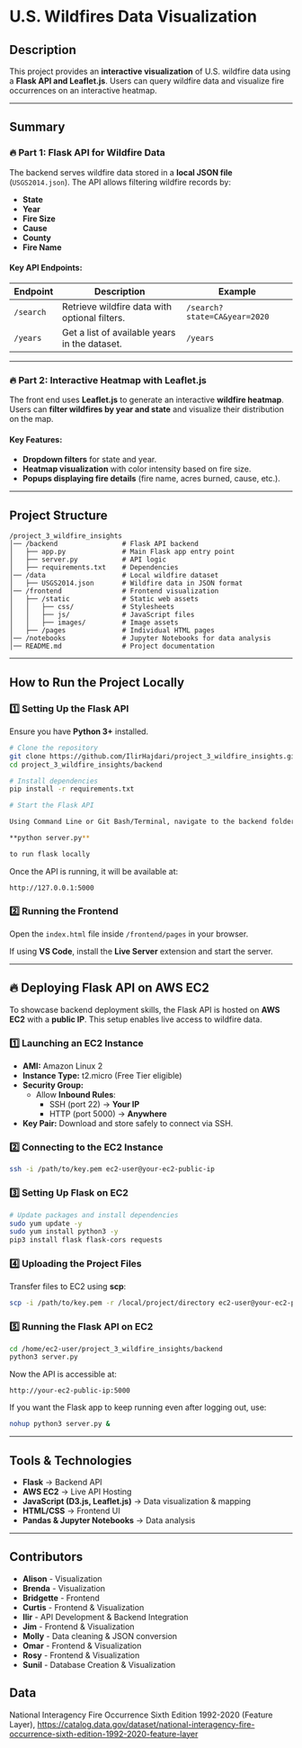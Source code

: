# U.S. Wildfires Data Visualization

## **Description**

This project provides an **interactive visualization** of U.S. wildfire data using a **Flask API and Leaflet.js**. Users can query wildfire data and visualize fire occurrences on an interactive heatmap.

---

## **Summary**

### **🔥 Part 1: Flask API for Wildfire Data**

The backend serves wildfire data stored in a **local JSON file** (`USGS2014.json`). The API allows filtering wildfire records by:

- **State**
- **Year**
- **Fire Size**
- **Cause**
- **County**
- **Fire Name**

#### **Key API Endpoints:**

| **Endpoint** | **Description**                               | **Example**                  |
| ------------ | --------------------------------------------- | ---------------------------- |
| `/search`    | Retrieve wildfire data with optional filters. | `/search?state=CA&year=2020` |
| `/years`     | Get a list of available years in the dataset. | `/years`                     |

---

### **🔥 Part 2: Interactive Heatmap with Leaflet.js**

The front end uses **Leaflet.js** to generate an interactive **wildfire heatmap**. Users can **filter wildfires by year and state** and visualize their distribution on the map.

#### **Key Features:**

- **Dropdown filters** for state and year.
- **Heatmap visualization** with color intensity based on fire size.
- **Popups displaying fire details** (fire name, acres burned, cause, etc.).

---

## **Project Structure**

```
/project_3_wildfire_insights
│── /backend                # Flask API backend
│   ├── app.py              # Main Flask app entry point
│   ├── server.py           # API logic
│   ├── requirements.txt    # Dependencies
│── /data                   # Local wildfire dataset
│   ├── USGS2014.json       # Wildfire data in JSON format
│── /frontend               # Frontend visualization
│   ├── /static             # Static web assets
│   │   ├── css/            # Stylesheets
│   │   ├── js/             # JavaScript files
│   │   ├── images/         # Image assets
│   ├── /pages              # Individual HTML pages
│── /notebooks              # Jupyter Notebooks for data analysis
│── README.md               # Project documentation
```

---

## **How to Run the Project Locally**

### **1️⃣ Setting Up the Flask API**

Ensure you have **Python 3+** installed.

```bash
# Clone the repository
git clone https://github.com/IlirHajdari/project_3_wildfire_insights.git
cd project_3_wildfire_insights/backend

# Install dependencies
pip install -r requirements.txt

# Start the Flask API

Using Command Line or Git Bash/Terminal, navigate to the backend folder and type in:

**python server.py**

to run flask locally
```

Once the API is running, it will be available at:

```
http://127.0.0.1:5000
```

### **2️⃣ Running the Frontend**

Open the `index.html` file inside `/frontend/pages` in your browser.

If using **VS Code**, install the **Live Server** extension and start the server.

---

## **🔥 Deploying Flask API on AWS EC2**

To showcase backend deployment skills, the Flask API is hosted on **AWS EC2** with a **public IP**. This setup enables live access to wildfire data.

### **1️⃣ Launching an EC2 Instance**

- **AMI:** Amazon Linux 2
- **Instance Type:** t2.micro (Free Tier eligible)
- **Security Group:**
  - Allow **Inbound Rules**:
    - SSH (port 22) → **Your IP**
    - HTTP (port 5000) → **Anywhere**
- **Key Pair:** Download and store safely to connect via SSH.

### **2️⃣ Connecting to the EC2 Instance**

```bash
ssh -i /path/to/key.pem ec2-user@your-ec2-public-ip
```

### **3️⃣ Setting Up Flask on EC2**

```bash
# Update packages and install dependencies
sudo yum update -y
sudo yum install python3 -y
pip3 install flask flask-cors requests
```

### **4️⃣ Uploading the Project Files**

Transfer files to EC2 using **scp**:

```bash
scp -i /path/to/key.pem -r /local/project/directory ec2-user@your-ec2-public-ip:/home/ec2-user/
```

### **5️⃣ Running the Flask API on EC2**

```bash
cd /home/ec2-user/project_3_wildfire_insights/backend
python3 server.py
```

Now the API is accessible at:

```
http://your-ec2-public-ip:5000
```

If you want the Flask app to keep running even after logging out, use:

```bash
nohup python3 server.py &
```

---

## **Tools & Technologies**

- **Flask** → Backend API
- **AWS EC2** → Live API Hosting
- **JavaScript (D3.js, Leaflet.js)** → Data visualization & mapping
- **HTML/CSS** → Frontend UI
- **Pandas & Jupyter Notebooks** → Data analysis

---

## **Contributors**

- **Alison** - Visualization
- **Brenda** - Visualization
- **Bridgette** - Frontend
- **Curtis** - Frontend & Visualization
- **Ilir** - API Development & Backend Integration
- **Jim** - Frontend & Visualization
- **Molly** - Data cleaning & JSON conversion
- **Omar** - Frontend & Visualization
- **Rosy** - Frontend & Visualization
- **Sunil** - Database Creation & Visualization

## Data

National Interagency Fire Occurrence Sixth Edition 1992-2020 (Feature Layer), https://catalog.data.gov/dataset/national-interagency-fire-occurrence-sixth-edition-1992-2020-feature-layer

[^1]: The Latest Data Confirms: Forest Fires Are Getting Worse, World Resources Institute, August 13, 2024, https://www.wri.org/insights/global-trends-forest-fires
[^2]: Indicators of Forest Extent, April 4, 2024, https://research.wri.org/gfr/forest-extent-indicators/forest-loss
[^3]: J.K. Balch, B.A. Bradley, J.T. Abatzoglou, R.C. Nagy, E.J. Fusco, & A.L. Mahood, 2017, Human-started wildfires expand the fire niche across the United States, Proc. Natl. Acad. Sci. U.S.A. 114 (11) 2946-2951, https://doi.org/10.1073/pnas.1617394114, https://www.pnas.org/doi/10.1073/pnas.1617394114
[^4]: NOAA National Centers for Environmental Information (NCEI) U.S. Billion-Dollar Weather and Climate Disasters, 2025, https://www.ncei.noaa.gov/access/billions/events/US/1990-2024?disasters[]=wildfire
[^5]: NOAA National Centers for Environmental Information (NCEI) U.S. Billion-Dollar Weather and Climate Disasters, 2025, https://www.ncei.noaa.gov/access/billions/summary-stats/US/2015-2024
